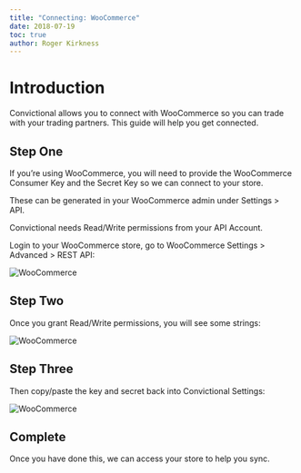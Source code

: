 ```yaml
---
title: "Connecting: WooCommerce"
date: 2018-07-19
toc: true
author: Roger Kirkness
---
```

# Introduction

Convictional allows you to connect with WooCommerce so you can trade with your trading partners. This guide will help you get connected.

## Step One

If you’re using WooCommerce, you will need to provide the WooCommerce Consumer Key and the Secret Key so we can connect to your store.

These can be generated in your WooCommerce admin under Settings > API.

Convictional needs Read/Write permissions from your API Account.

Login to your WooCommerce store, go to WooCommerce Settings > Advanced > REST API:

![WooCommerce](https://github.com/rogerkirkness/convictional-help/blob/master/assets/images/woo-1.png?raw=true)

## Step Two

Once you grant Read/Write permissions, you will see some strings:

![WooCommerce](https://github.com/rogerkirkness/convictional-help/blob/master/assets/images/woo-2.png?raw=true)

## Step Three

Then copy/paste the key and secret back into Convictional Settings:

![WooCommerce](https://github.com/rogerkirkness/convictional-help/blob/master/assets/images/woo-3.png?raw=true)

## Complete

Once you have done this, we can access your store to help you sync.
